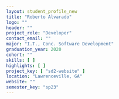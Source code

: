 ```yaml
---
layout: student_profile_new
title: "Roberto Alvarado"
logo: ""
header: ""
project_role: "Developer"
contact_email: ""
major: "I.T., Conc. Software Development"
graduation_year: 2020
cohort: ""
skills: [ ]
highlights: [ ]
project_key: [ "sd2-website" ]
location: "Lawrenceville, GA"
website: ""
semester_key: "sp23"
---
```

